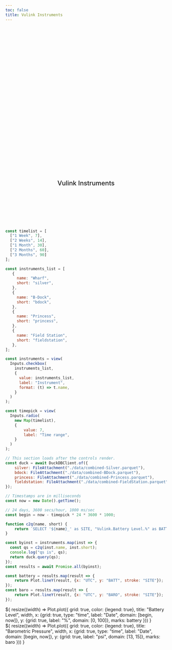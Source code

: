 ```yaml
---
toc: false
title: Vulink Instruments
---
```


<style>

.hero {
  display: flex;
  flex-direction: column;
  align-items: center;
  font-family: var(--sans-serif);
  margin: 4rem 0 8rem;
  text-wrap: balance;
  text-align: center;
}

.hero h1 {
  margin: 2rem 0;
  max-width: none;
  font-size: 14vw;
  font-weight: 900;
  line-height: 1;
  background: linear-gradient(30deg, var(--theme-foreground-focus), currentColor);
  -webkit-background-clip: text;
  -webkit-text-fill-color: transparent;
  background-clip: text;
}

.hero h2 {
  margin: 0;
  max-width: 34em;
  font-size: 20px;
  font-style: initial;
  font-weight: 500;
  line-height: 1.5;
  color: var(--theme-foreground-muted);
}

@media (min-width: 640px) {
  .hero h1 {
    font-size: 90px;
  }
}

</style>

<div class="hero">
	<h1>Noyo Harbor Blue Economy</h1>
	<h2>Vulink Instruments</h2>
</div>



```js
const timelist = [
  ["1 Week", 7],
  ["2 Weeks", 14],
  ["1 Month", 30],
  ["2 Months", 60],
  ["3 Months", 90]
];

const instruments_list = [
   {
     name: "Wharf",
	 short: "silver",
   },
   {
     name: "B-Dock",
	 short: "bdock",
   },
   {
     name: "Princess",
	 short: "princess",
   },
   {
     name: "Field Station",
	 short: "fieldstation",
   },
];

const instruments = view(
  Inputs.checkbox(
    instruments_list,
    {
      value: instruments_list, 
      label: "Instrument",
      format: (t) => t.name,
    }
  )
);
```

```js
const timepick = view(
  Inputs.radio(
    new Map(timelist),
    {
		value: 7, 
		label: "Time range", 
   	}
  )
);
```

```js
// This section loads after the controls render.
const duck = await DuckDBClient.of({
    silver: FileAttachment("./data/combined-Silver.parquet"),
    bdock: FileAttachment("./data/combined-BDock.parquet"),
    princess: FileAttachment("./data/combined-Princess.parquet"),
    fieldstation: FileAttachment("./data/combined-FieldStation.parquet"),
});

// Timestamps are in milliseconds
const now = new Date().getTime();

// 24 days, 3600 secs/hour, 1000 ms/sec
const begin = now - timepick * 24 * 3600 * 1000;

function c2q(name, short) {
	return `SELECT '${name}_' as SITE, "Vulink.Battery Level.%" as BATT, "Vulink.Baro.psi" as BARO, Timestamp*1000 as UTC from ${short} where UTC >= ${begin}`;
}
```

```js
const byinst = instruments.map(inst => { 
  const qs = c2q(inst.name, inst.short);
  console.log("qs is", qs);
  return duck.query(qs);
});
const results = await Promise.all(byinst);
```

```js
const battery = results.map(result => {
	return Plot.lineY(result, {x: "UTC", y: "BATT", stroke: "SITE"});
});
const baro = results.map(result => {
	return Plot.lineY(result, {x: "UTC", y: "BARO", stroke: "SITE"});
});
```

<div class="grid grid-cols-1">
  <div class="card">${
    resize((width) => Plot.plot({
	  grid: true,
      color: {legend: true},
      title: "Battery Level",
      width,
	  x: {grid: true, type: "time", label: "Date", domain: [begin, now]},
      y: {grid: true, label: "%", domain: [0, 100]},
      marks: battery
    }))
  }</div>
  <div class="card">${
    resize((width) => Plot.plot({
	  grid: true,
      color: {legend: true},
      title: "Barometric Pressure",
      width,
	  x: {grid: true, type: "time", label: "Date", domain: [begin, now]},
      y: {grid: true, label: "psi", domain: [13, 15]},
      marks: baro
    }))
  }</div>
</div>
